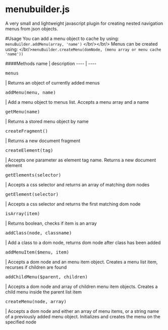 menubuilder.js
========

A very small and lightweight javascript plugin for creating nested navigation menus from json objects.

#Usage
You can add a menu object to cache by using:
<br/>`menuBuilder.addMenu(array, 'name')`
</br/></br/>
Menus can be created using:
</br/>`menuBuilder.createMenu(domNode, (menu array or menu cache 'name'))`

####Methods
name | description
---- | ----
<pre>menus</pre> | Returns an object of currently added menus
<pre>addMenu(menu, name)</pre> | Add a menu object to menus list. Accepts a menu array and a name
<pre>getMenu(name)</pre> | Returns a stored menu object by name
<pre>createFragment()</pre> | Returns a new document fragment
<pre>createElement(tag)</pre> | Accepts one parameter as element tag name. Returns a new document element
<pre>getElements(selector)</pre> | Accepts a css selector and returns an array of matching dom nodes
<pre>getElement(selector)</pre> | Accepts a css selector and returns the first matching dom node
<pre>isArray(item)</pre> | Returns boolean, checks if item is an array
<pre>addClass(node, classname)</pre> | Add a class to a dom node, returns dom node after class has been added
<pre>addMenuItem($menu, item)</pre> | Accepts a dom node and an menu item object. Creates a menu list item, recurses if children are found
<pre>addChildMenu($parent, children)</pre> | Accepts a dom node and array of children menu item objects. Creates a child menu inside the parent list item
<pre>createMenu(node, array)</pre> | Accepts a dom node and either an array of menu items, or a string name of a previously added menu object. Initializes and creates the menu on the specified node
